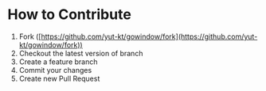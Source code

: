 # How to Contribute
1. Fork ([https://github.com/yut-kt/gowindow/fork](https://github.com/yut-kt/gowindow/fork))
2. Checkout the latest version of branch
3. Create a feature branch
4. Commit your changes
6. Create new Pull Request